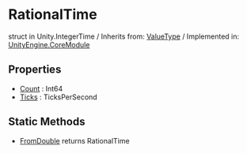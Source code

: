 # RationalTime
struct in Unity.IntegerTime
 / Inherits from: <a href="https://docs.unity3d.com/6000.1/Documentation/ScriptReference/ValueType.html">ValueType</a> / Implemented in: <a href="https://docs.unity3d.com/6000.1/Documentation/ScriptReference/UnityEngine.CoreModule.html">UnityEngine.CoreModule</a>

## Properties
- <a href="https://docs.unity3d.com/6000.1/Documentation/ScriptReference/RationalTime-Count.html">Count</a> : Int64
- <a href="https://docs.unity3d.com/6000.1/Documentation/ScriptReference/RationalTime-Ticks.html">Ticks</a> : TicksPerSecond

## Static Methods
- <a href="https://docs.unity3d.com/6000.1/Documentation/ScriptReference/RationalTime.FromDouble.html">FromDouble</a> returns RationalTime
